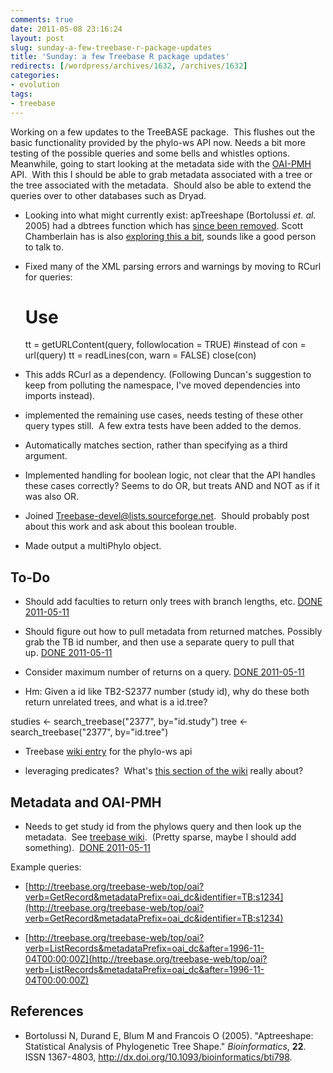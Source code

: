 ```yaml
---
comments: true
date: 2011-05-08 23:16:24
layout: post
slug: sunday-a-few-treebase-r-package-updates
title: 'Sunday: a few Treebase R package updates'
redirects: [/wordpress/archives/1632, /archives/1632]
categories:
- evolution
tags:
- treebase
---
```


Working on a few updates to the TreeBASE package.  This flushes out the basic functionality provided by the phylo-ws API now. Needs a bit more testing of the possible queries and some bells and whistles options.  Meanwhile, going to start looking at the metadata side with the [OAI-PMH](http://www.openarchives.org/pmh/) API.  With this I should be able to grab metadata associated with a tree or the tree associated with the metadata.  Should also be able to extend the queries over to other databases such as Dryad.



	
  * Looking into what might currently exist: apTreeshape (Bortolussi _et. al._ 2005) had a dbtrees function which has [since been removed](https://stat.ethz.ch/pipermail/r-sig-phylo/2010-September/000767.html).  Scott Chamberlain has is also [exploring this a bit](http://r-ecology.blogspot.com/2011/05/treebase-trees-from-r.html), sounds like a good person to talk to.

	
  * Fixed many of the XML parsing errors and warnings by moving to RCurl for queries:


    
    # Use
     tt = getURLContent(query, followlocation = TRUE)
    #instead of
     con = url(query)
     tt = readLines(con, warn = FALSE)
     close(con)


	
  * This adds RCurl as a dependency.  (Following Duncan's suggestion to keep from polluting the namespace, I've moved dependencies into imports instead).

	
  * implemented the remaining use cases, needs testing of these other query types still.  A few extra tests have been added to the demos.

	
  * Automatically matches section, rather than specifying as a third argument.

	
  * Implemented handling for boolean logic, not clear that the API handles these cases correctly?  Seems to do OR, but treats AND and NOT as if it was also OR.

	
  * Joined Treebase-devel@lists.sourceforge.net.  Should probably post about this work and ask about this boolean trouble.

	
  * Made output a multiPhylo object.




## To-Do





	
  * Should add faculties to return only trees with branch lengths, etc. [DONE 2011-05-11](http://carlboettiger.info/archives/1670)

	
  * Should figure out how to pull metadata from returned matches.  Possibly grab the TB id number, and then use a separate query to pull that up. [DONE 2011-05-11](http://carlboettiger.info/archives/1670)

	
  * Consider maximum number of returns on a query. [DONE 2011-05-11](http://carlboettiger.info/archives/1670)

	
  * Hm: Given a id like TB2-S2377 number (study id), why do these both return unrelated trees, and what is a id.tree?


studies <- search_treebase("2377", by="id.study")
tree <- search_treebase("2377", by="id.tree")

	
  * Treebase [wiki entry](http://sourceforge.net/apps/mediawiki/treebase/index.php?title=API) for the phylo-ws api

	
  * leveraging predicates?  What's [this section of the wiki](http://sourceforge.net/apps/mediawiki/treebase/index.php?title=API#Output_formats) really about?




## Metadata and OAI-PMH





	
  * Needs to get study id from the phylows query and then look up the metadata.  See [treebase wiki](http://sourceforge.net/apps/mediawiki/treebase/index.php?title=OAI-PMH).  (Pretty sparse, maybe I should add something).  [DONE 2011-05-11](http://carlboettiger.info/archives/1670)


Example queries:

	
  * [http://treebase.org/treebase-web/top/oai?verb=GetRecord&metadataPrefix=oai_dc&identifier=TB:s1234](http://treebase.org/treebase-web/top/oai?verb=GetRecord&metadataPrefix=oai_dc&identifier=TB:s1234)

	
  * [http://treebase.org/treebase-web/top/oai?verb=ListRecords&metadataPrefix=oai_dc&after=1996-11-04T00:00:00Z](http://treebase.org/treebase-web/top/oai?verb=ListRecords&metadataPrefix=oai_dc&after=1996-11-04T00:00:00Z)




## References


- Bortolussi N, Durand E, Blum M and Francois O (2005).
"Aptreeshape: Statistical Analysis of Phylogenetic Tree Shape."
*Bioinformatics*, **22**.
ISSN 1367-4803, <a href="http://dx.doi.org/10.1093/bioinformatics/bti798">http://dx.doi.org/10.1093/bioinformatics/bti798</a>.
